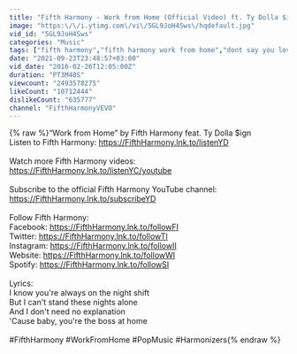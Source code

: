 ```yaml
---
title: "Fifth Harmony - Work from Home (Official Video) ft. Ty Dolla $ign"
image: "https:\/\/i.ytimg.com\/vi\/5GL9JoH4Sws\/hqdefault.jpg"
vid_id: "5GL9JoH4Sws"
categories: "Music"
tags: ["fifth harmony","fifth harmony work from home","dont say you love me"]
date: "2021-09-23T23:48:57+03:00"
vid_date: "2016-02-26T12:05:00Z"
duration: "PT3M40S"
viewcount: "2493578275"
likeCount: "10712444"
dislikeCount: "635777"
channel: "FifthHarmonyVEVO"
---
```

{% raw %}“Work from Home” by Fifth Harmony feat. Ty Dolla $ign<br />Listen to Fifth Harmony: <a rel="nofollow" target="blank" href="https://FifthHarmony.lnk.to/listenYD">https://FifthHarmony.lnk.to/listenYD</a><br /> <br />Watch more Fifth Harmony videos: <a rel="nofollow" target="blank" href="https://FifthHarmony.lnk.to/listenYC/youtube">https://FifthHarmony.lnk.to/listenYC/youtube</a><br /> <br />Subscribe to the official Fifth Harmony YouTube channel: <a rel="nofollow" target="blank" href="https://FifthHarmony.lnk.to/subscribeYD">https://FifthHarmony.lnk.to/subscribeYD</a><br /> <br />Follow Fifth Harmony:<br />Facebook: <a rel="nofollow" target="blank" href="https://FifthHarmony.lnk.to/followFI">https://FifthHarmony.lnk.to/followFI</a><br />Twitter: <a rel="nofollow" target="blank" href="https://FifthHarmony.lnk.to/followTI">https://FifthHarmony.lnk.to/followTI</a><br />Instagram: <a rel="nofollow" target="blank" href="https://FifthHarmony.lnk.to/followII">https://FifthHarmony.lnk.to/followII</a><br />Website: <a rel="nofollow" target="blank" href="https://FifthHarmony.lnk.to/followWI">https://FifthHarmony.lnk.to/followWI</a><br />Spotify: <a rel="nofollow" target="blank" href="https://FifthHarmony.lnk.to/followSI">https://FifthHarmony.lnk.to/followSI</a><br /> <br />Lyrics:<br />I know you're always on the night shift<br />But I can't stand these nights alone<br />And I don't need no explanation<br />'Cause baby, you're the boss at home<br /><br />#FifthHarmony #WorkFromHome #PopMusic #Harmonizers{% endraw %}
